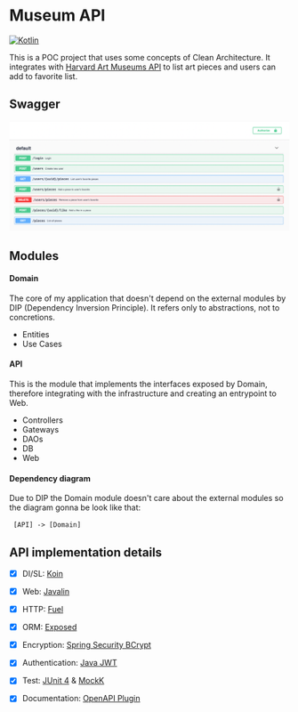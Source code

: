 # Museum API
[![Kotlin](https://img.shields.io/badge/Kotlin-1.6.10-red.svg)](https://kotlinlang.org)

This is a POC project that uses some concepts of Clean Architecture. It integrates with [Harvard Art Museums API](https://harvardartmuseums.org/collections/api)
to list art pieces and users can add to favorite list. 

## Swagger
![](images/swagger.png)

## Modules

#### Domain
The core of my application that doesn't depend on the external modules by DIP (Dependency Inversion Principle). 
It refers only to abstractions, not to concretions.
* Entities 
* Use Cases

#### API
This is the module that implements the interfaces exposed by Domain, therefore integrating with the 
infrastructure and creating an entrypoint to Web.

* Controllers 
* Gateways 
* DAOs
* DB
* Web

#### Dependency diagram
Due to DIP the Domain module doesn't care about the external modules
so the diagram gonna be look like that:  

     [API] -> [Domain]

## API implementation details

- [X] DI/SL: [Koin](https://github.com/InsertKoinIO/koin)
- [X] Web: [Javalin](https://github.com/tipsy/javalin)
- [X] HTTP: [Fuel](https://github.com/kittinunf/fuel)
- [X] ORM: [Exposed](https://github.com/JetBrains/Exposed)
- [X] Encryption: [Spring Security BCrypt](https://docs.spring.io/spring-security/reference/features/authentication/password-storage.html#authentication-password-storage-bcrypt)
- [X] Authentication: [Java JWT](https://github.com/auth0/java-jwt)
- [X] Test: [JUnit 4](https://github.com/junit-team/junit4) 
  & [MockK](https://github.com/mockk/mockk)
- [X] Documentation: [OpenAPI Plugin](https://javalin.io/plugins/openapi#openapioptions)



